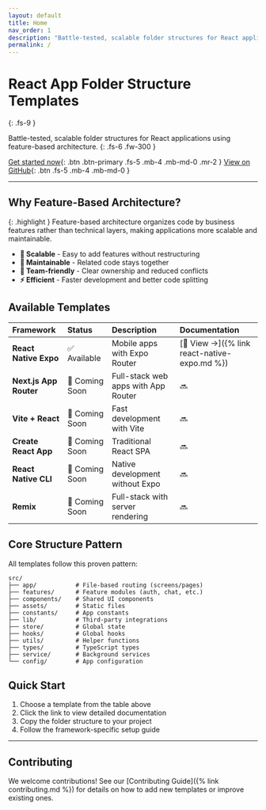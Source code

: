 ```yaml
---
layout: default
title: Home
nav_order: 1
description: "Battle-tested, scalable folder structures for React applications"
permalink: /
---
```


# React App Folder Structure Templates
{: .fs-9 }

Battle-tested, scalable folder structures for React applications using feature-based architecture.
{: .fs-6 .fw-300 }

[Get started now](#available-templates){: .btn .btn-primary .fs-5 .mb-4 .mb-md-0 .mr-2 }
[View on GitHub](https://github.com/ahmad2point0/react-app-folder-structure){: .btn .fs-5 .mb-4 .mb-md-0 }

---

## Why Feature-Based Architecture?

{: .highlight }
Feature-based architecture organizes code by business features rather than technical layers, making applications more scalable and maintainable.

- **🚀 Scalable** - Easy to add features without restructuring
- **🧹 Maintainable** - Related code stays together
- **👥 Team-friendly** - Clear ownership and reduced conflicts
- **⚡ Efficient** - Faster development and better code splitting

## Available Templates

| Framework | Status | Description | Documentation |
|:----------|:-------|:------------|:--------------|
| **React Native Expo** | ✅ Available | Mobile apps with Expo Router | [📱 View →]({% link react-native-expo.md %}) |
| **Next.js App Router** | 🚧 Coming Soon | Full-stack web apps with App Router | 🔜 |
| **Vite + React** | 🚧 Coming Soon | Fast development with Vite | 🔜 |
| **Create React App** | 🚧 Coming Soon | Traditional React SPA | 🔜 |
| **React Native CLI** | 🚧 Coming Soon | Native development without Expo | 🔜 |
| **Remix** | 🚧 Coming Soon | Full-stack with server rendering | 🔜 |

## Core Structure Pattern

All templates follow this proven pattern:

```
src/
├── app/           # File-based routing (screens/pages)
├── features/      # Feature modules (auth, chat, etc.)
├── components/    # Shared UI components
├── assets/        # Static files
├── constants/     # App constants
├── lib/           # Third-party integrations
├── store/         # Global state
├── hooks/         # Global hooks
├── utils/         # Helper functions
├── types/         # TypeScript types
├── service/       # Background services
└── config/        # App configuration
```

## Quick Start

1. Choose a template from the table above
2. Click the link to view detailed documentation  
3. Copy the folder structure to your project
4. Follow the framework-specific setup guide

---

## Contributing

We welcome contributions! See our [Contributing Guide]({% link contributing.md %}) for details on how to add new templates or improve existing ones.
